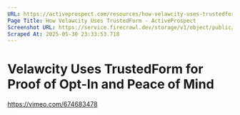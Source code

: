 ```yaml
---
URL: https://activeprospect.com/resources/how-velawcity-uses-trustedform/?utm_medium=Email&utm_source=Website&utm_campaign=AP-Email-InsideCBM-Oct
Page Title: How Velawcity Uses TrustedForm - ActiveProspect
Screenshot URL: https://service.firecrawl.dev/storage/v1/object/public/media/screenshot-788b62ea-8595-4c9a-b4c1-051dec1a186a.png
Scraped At: 2025-05-30 23:33:53.718
---
```

# Velawcity Uses TrustedForm for Proof of Opt-In and Peace of Mind

https://vimeo.com/674683478

